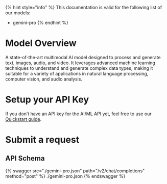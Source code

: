 [#references:start]: <> ({ "template": "openapi" })
{% hint style="info" %}
This documentation is valid for the following list of our models:
* gemini-pro
{% endhint %}

# Model Overview
A state-of-the-art multimodal AI model designed to process and generate text, images, audio, and video. It leverages advanced machine learning techniques to understand and generate complex data types, making it suitable for a variety of applications in natural language processing, computer vision, and audio analysis.

# Setup your API Key
If you don’t have an API key for the AI/ML API yet, feel free to use our [Quickstart guide](https://docs.aimlapi.com/quickstart/setting-up).

# Submit a request
## API Schema
{% swagger src="./gemini-pro.json" path="/v2/chat/completions" method="post" %}
./gemini-pro.json
{% endswagger %}

[#references:end]: <> ({})